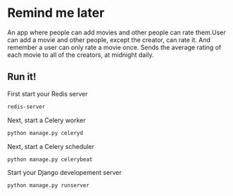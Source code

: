 # Remind me later

An app where people can add movies and other people can rate them.User can add a movie and other people, except the creator, can rate it. And remember a user can only rate a movie once. Sends the average rating of each movie to all of the creators, at midnight daily.

## Run it!

First start your Redis server
```sh
redis-server
```

Next, start a Celery worker
```sh
python manage.py celeryd
```

Next, start a Celery scheduler
```sh
python manage.py celerybeat
```

Start your Django developement server
```sh
python manage.py runserver
```

